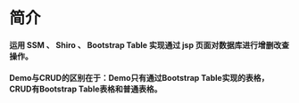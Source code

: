 # 简介
#### 运用 SSM 、 Shiro 、 Bootstrap Table 实现通过 jsp 页面对数据库进行增删改查操作。

#### Demo与CRUD的区别在于：Demo只有通过Bootstrap Table实现的表格，CRUD有Bootstrap Table表格和普通表格。
